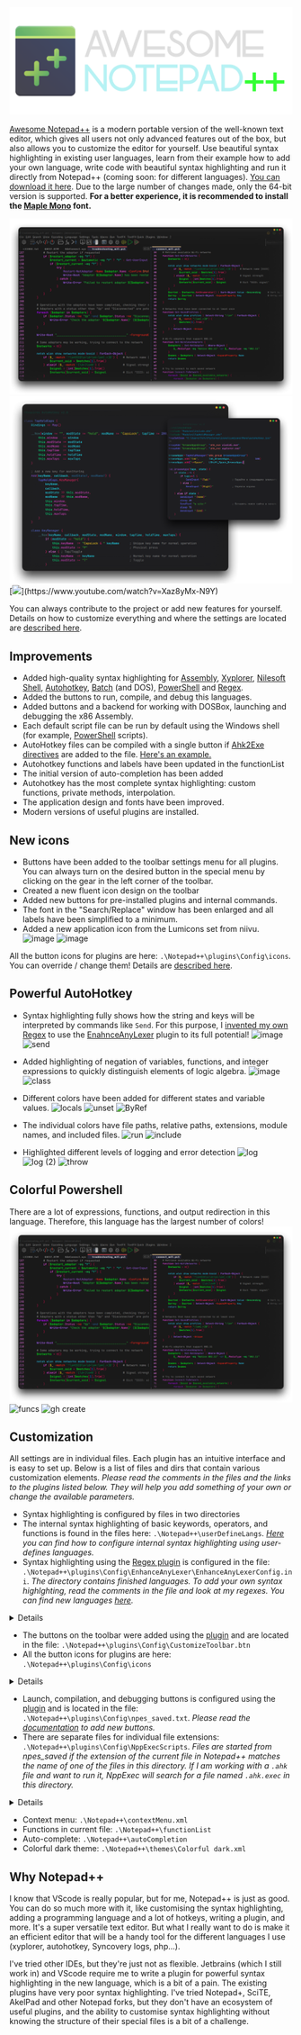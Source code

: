![](https://github.com/JoyHak/awesome-notepad-plus-plus/blob/main/images/banner.png)

[Awesome Notepad++](https://github.com/JoyHak/awesome-notepad-plus-plus/releases) is a modern portable version of the well-known text editor, which gives all users not only advanced features out of the box, but also allows you to customize the editor for yourself. Use beautiful syntax highlighting in existing user languages, learn from their example how to add your own language, write code with beautiful syntax highlighting and run it directly from Notepad++ (coming soon: for different languages). [You can download it here](https://github.com/JoyHak/awesome-notepad-plus-plus/releases ). Due to the large number of changes made, only the 64-bit version is supported. **For a better experience, it is recommended to install the [Maple Mono](https://github.com/subframe7536/maple-font) font.**

![](https://github.com/JoyHak/awesome-notepad-plus-plus/blob/main/images/toolbar.png)
![](https://github.com/JoyHak/awesome-notepad-plus-plus/blob/main/images/class.png)
[![]([https://youtu.be/Xaz8yMx-N9Y](https://www.youtube.com/watch?v=Xaz8yMx-N9Y))](https://www.youtube.com/watch?v=Xaz8yMx-N9Y)

You can always contribute to the project or add new features for yourself. Details on how to customize everything and where the settings are located are [described here](https://github.com/JoyHak/awesome-notepad-plus-plus?tab=readme-ov-file#customization).

## Improvements

- Added high-quality syntax highlighting for [Assembly](https://en.wikipedia.org/wiki/X86_assembly_language), [Xyplorer](https://www.xyplorer.com/tour.php?page=scripting), [Nilesoft Shell](https://nilesoft.org/docs), [Autohotkey](https://www.autohotkey.com/docs/v2/Program.htm), [Batch](https://en.wikipedia.org/wiki/Batch_file) (and DOS), [PowerShell](https://learn.microsoft.com/en-us/powershell/scripting/overview?view=powershell-7.5) and [Regex](https://en.wikipedia.org/wiki/Regular_expression). 
- Added the buttons to run, compile, and debug this languages.
- Added buttons and a backend for working with DOSBox, launching and debugging the x86 Assembly.
- Each default script file can be run by default using the Windows shell (for example, [PowerShell](https://learn.microsoft.com/en-us/powershell/scripting/overview?view=powershell-7.5) scripts).
- AutoHotkey files can be compiled with a single button if [Ahk2Exe directives](https://www.autohotkey.com/docs/v1/misc/Ahk2ExeDirectives.htm#Bin) are added to the file. [Here's an example.](https://github.com/JoyHak/QuickSwitch?tab=readme-ov-file#compiling)
- Autohotkey functions and labels have been updated in the functionList
- The initial version of auto-completion has been added
- Autohotkey has the most complete syntax highlighting: custom functions, private methods, interpolation.
- The application design and fonts have been improved.
- Modern versions of useful plugins are installed.

## New icons
- Buttons have been added to the toolbar settings menu for all plugins. You can always turn on the desired button in the special menu by clicking on the gear in the left corner of the toolbar.
 - Сreated a new fluent icon design on the toolbar
 - Added new buttons for pre-installed plugins and internal commands.
 - The font in the "Search/Replace" window has been enlarged and all labels have been simplified to a minimum.
 - Added a new application icon from the Lumicons set from niivu.
![image](https://github.com/user-attachments/assets/a87e7a9c-c723-4dab-923f-c763bcca9091)
![image](https://github.com/user-attachments/assets/122b1540-2522-41a9-bc95-027f347f8639)

All the button icons for plugins are here: `.\Notepad++\plugins\Config\icons`. You can override / change them! Details are [described here](https://github.com/JoyHak/awesome-notepad-plus-plus?tab=readme-ov-file#customization).

## Powerful AutoHotkey
- Syntax highlighting fully shows how the string and keys will be interpreted by commands like `Send`. For this purpose, I [invented my own Regex](https://github.com/JoyHak/RegEx-loop) to use the [EnahnceAnyLexer](https://github.com/Ekopalypse/EnhanceAnyLexer) plugin to its full potential!
![image](https://github.com/user-attachments/assets/cfa361fe-cc59-4a5f-a0a6-62444274e8f9)
![send](https://github.com/user-attachments/assets/3e954375-323f-4c9c-b8d6-bf8aa3a0d7b7)

- Added highlighting of negation of variables, functions, and integer expressions to quickly distinguish elements of logic algebra.
![image](https://github.com/user-attachments/assets/d5209044-c0f5-4b88-8f28-5db550ccab28)
![class](https://github.com/user-attachments/assets/39d8fcb1-29c2-48a7-af26-5f70af6166dd)

- Different colors have been added for different states and variable values.
![locals](https://github.com/user-attachments/assets/118eb993-83ec-48b2-ad9d-e56f65b4310e)
![unset](https://github.com/user-attachments/assets/89756412-5c1e-4ced-aea6-ab4aa5d035c0)
![ByRef](https://github.com/user-attachments/assets/3dd4e815-251c-4dcd-9dc3-4968b7d1d7e1)

- The individual colors have file paths, relative paths, extensions, module names, and included files.
![run](https://github.com/user-attachments/assets/3fc6ec6f-ee18-41d5-885e-2de2a047bfc9)
![include](https://github.com/user-attachments/assets/aacd3d9c-b62b-4809-bc8d-5cb30dd0fa3f)
- Highlighted different levels of logging and error detection
![log](https://github.com/user-attachments/assets/9006a8e1-bef7-4ef2-afc5-3455249850bc)
![log (2)](https://github.com/user-attachments/assets/5b9cf40a-3798-434c-84dd-8db4a76c4ffe)
![throw](https://github.com/user-attachments/assets/8d7d2978-d2da-4229-bc3b-b2d6b9e92f0b)

## Colorful Powershell
There are a lot of expressions, functions, and output redirection in this language. Therefore, this language has the largest number of colors!
![](https://github.com/JoyHak/awesome-notepad-plus-plus/blob/main/images/toolbar.png)
![funcs](https://github.com/user-attachments/assets/fbdf222f-2143-45c0-9832-2984b5e8bec7)
![gh create](https://github.com/user-attachments/assets/0ca9d61d-58ee-47d5-825f-49d7b46c84d4)


## Customization
All settings are in individual files. Each plugin has an intuitive interface and is easy to set up. Below is a list of files and dirs that contain various customization elements. *Please read the comments in the files and the links to the plugins listed below. They will help you add something of your own or change the available parameters.*
- Syntax highlighting is configured by files in two directories
 - The internal syntax highlighting of basic keywords, operators, and functions is found in the files here: `.\Notepad++\userDefineLangs`. *[Here](https://npp-user-manual.org/docs/user-defined-language-system/) you can find how to configure internal syntax highlighting using user-defines languages.* 
 - Syntax highlighting using the [Regex plugin](https://github.com/Ekopalypse/EnhanceAnyLexer) is configured in the file: `.\Notepad++\plugins\Config\EnhanceAnyLexer\EnhanceAnyLexerConfig.ini`. *The directory contains finished languages. To add your own syntax highlghting, read the comments in the file and look at my regexes. You can find new languages [here](https://github.com/notepad-plus-plus/userDefinedLanguages).*
<details><summary>Details</summary>

```fsharp

// Each configured lexer must have a section with its name
//  followed by one or more lines with the syntax
//  color[optional whitelist] = regular expression.
//  A color is a number in the range 0 - 16777215.
//  Examples:

[Autohotkey]
; Functions and classes: whole word and ( or {
#6278df = \b\w+\b\.(call|bind|name)

; Logging
#abba41[4] = (?i)\b(Log\w*)\b
#ff3e33[4,8] = (?i)\b(\w*Error|(Log)?Exception|throw)\b
```
</details>

- The buttons on the toolbar were added using the [plugin](https://sourceforge.net/projects/npp-customize/) and are located in the file: `.\Notepad++\plugins\Config\CustomizeToolbar.btn`
- All the button icons for plugins are here: `.\Notepad++\plugins\Config\icons`
<details><summary>Details</summary>

```ini
; Each custom button definiton comprises 7 comma separated fields:
; Menu1, Submenu1, Submenu2, Submenu3, name.bmp, light.ico, dark.ico
;  
; Some fields are optional:
;   .bmp and .ico
;   after the last visible SubmenuN, the SubmenuN+1 fields become optional 
;  
; If .bmp or .ico file names are present, the files must be located 
; in the Notepad++ configuration sub-folder: ..\plugins\config
;  
;  
; Quick codes can be used instead of file names: *color:label 
; A quick code comprises:
; an * followed by either a color code letter/hex color value
; label
;  
;  
; EXAMPLES
; Define custom button using file names:
Edit,Select_All,,,standard-1.bmp,fluentlight-1.ico,fluentdark-1.ico
; Redefine existing button using file names:
Plugins,Compare,Navigation_Bar,,standard-3.bmp,fluentlight-3.ico,fluentdark-3.ico
; Run and compile
Plugins,NppExec,Debug,,,icons\debug.ico
Plugins,NppExec,Compile,,,icons\compile.ico
Plugins,NppExec,Run,,,icons\run.ico
 
```
</details>

- Launch, compilation, and debugging buttons is configured using the [plugin](https://github.com/d0vgan/nppexec) and is located in the file: `.\Notepad++\plugins\Config\npes_saved.txt`. *Please read the [documentation](https://github.com/d0vgan/nppexec/blob/master/docs/NppExec_HelpAll.txt) to add new buttons.*
- There are separate files for individual file extensions: `.\Notepad++\plugins\Config\NppExecScripts`. *Files are started from npes_saved if the extension of the current file in Notepad++ matches the name of one of the files in this directory. If I am working with a `.ahk` file and want to run it, NppExec will search for a file named `.ahk.exec` in this directory.*
<details><summary>Details</summary>
Depending on the selected button, the file will start with arguments. For example, the `run` button will pass the `-run` argument to the file.

```javascript
// npes_saves.txt
::Run
    set local CONFIG = $(NPP_DIRECTORY)\plugins\Config\NppExecScripts\$(EXT_PART).exec
    set exists ~ fileexists $(CONFIG)
    if $(exists) == 1 then
        NPP_EXEC $(CONFIG) -run
```
Further, these arguments can be processed as desired in the file. I chose the option of [jumping](https://en.wikipedia.org/wiki/Goto) to the args:

```javascript
// .ahk.exec
// Jump to the label that matches the arg
goto $(ARGV)

:-run
    // Run using Windows file assoc.
    NPP_RUN "$(FULL_CURRENT_PATH)"
    exit

:-compile-run       
    :-compile
        // Kill running script & exe silently before compiling
        taskkill /f /t /im "$(NAME_PART)*"                      // .exe
        taskkill /fi "WINDOWTITLE eq $(FULL_CURRENT_PATH)*"     // .ahk

        $(COMPILER) /in "$(FILE_NAME)" /silent

        if $(ARGV) == -compile then
            exit            
        endif
     
    // Run only after success
    if $(EXITCODE) == 0 then
        set exists ~ fileexists $(OUTPUTL)
        if $(exists) == 1 then
            NPP_RUN $(OUTPUTL)
        ...
```
</details>

- Context menu: `.\Notepad++\contextMenu.xml`
- Functions in current file: `.\Notepad++\functionList`
- Auto-complete: `.\Notepad++\autoCompletion`
- Colorful dark theme: `.\Notepad++\themes\Colorful dark.xml`

## Why Notepad++

I know that VScode is really popular, but for me, Notepad++ is just as good. You can do so much more with it, like customising the syntax highlighting, adding a programming language and a lot of hotkeys, writing a plugin,  and more. It's a super versatile text editor. But what I really want to do is make it an efficient editor that will be a handy tool for the different languages I use (xyplorer, autohotkey, Syncovery logs, php...).

I've tried other IDEs, but they're just not as flexible. Jetbrains (which I still work in) and VScode require me to write a plugin for powerful syntax highlighting in the new language, which is a bit of a pain. The existing plugins have very poor syntax highlighting. I've tried Notepad+, SciTE, AkelPad and other Notepad forks, but they don't have an ecosystem of useful plugins, and the ability to customise syntax highlighting without knowing the structure of their special files is a bit of a challenge.


